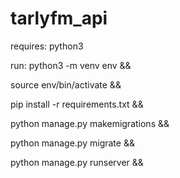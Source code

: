 # tarlyfm_api
requires: python3

run:
python3 -m venv env &&

source env/bin/activate &&

pip install -r requirements.txt &&

python manage.py makemigrations &&

python manage.py migrate &&

python manage.py runserver &&